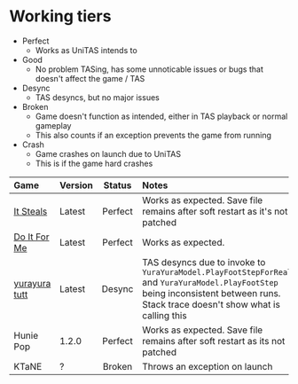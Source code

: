 # Working tiers
- Perfect
  - Works as UniTAS intends to
- Good
  - No problem TASing, has some unnoticable issues or bugs that doesn't affect the game / TAS
- Desync
  - TAS desyncs, but no major issues
- Broken
  - Game doesn't function as intended, either in TAS playback or normal gameplay
  - This also counts if an exception prevents the game from running
- Crash
  - Game crashes on launch due to UniTAS
  - This is if the game hard crashes

| Game            | Version | Status  | Notes                                                                                                                                                                            |
|:--------------- |:------- |:-------:|:-------------------------------------------------------------------------------------------------------------------------------------------------------------------------------- |
| [It Steals]     | Latest  | Perfect | Works as expected. Save file remains after soft restart as it's not patched                                                                                                      |
| [Do It For Me]     | Latest  | Perfect | Works as expected.
| [yurayura tutt] | Latest  | Desync  | TAS desyncs due to invoke to `YuraYuraModel.PlayFootStepForReal` and `YuraYuraModel.PlayFootStep` being inconsistent between runs. Stack trace doesn't show what is calling this |
| Hunie Pop       | 1.2.0   | Perfect | Works as expected. Save file remains after soft restart as its not patched                                                                                                       |
| KTaNE           | ?       | Broken  | Throws an exception on launch                                                                                                                                                    |

[It Steals]: https://store.steampowered.com/app/1349060/It_Steals/
[yurayura tutt]: https://cornflowerblue.itch.io/yurayura-tidying-up-the-tilting-tower
[Do It For Me]: https://lixiangames.itch.io/doitforme
